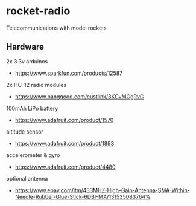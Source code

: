 # rocket-radio

Telecommunications with model rockets

## Hardware

2x 3.3v arduinos
- https://www.sparkfun.com/products/12587

2x HC-12 radio modules
- https://www.banggood.com/custlink/3KGvMGgRvG

100mAh LiPo battery
- https://www.adafruit.com/product/1570

altitude sensor
- https://www.adafruit.com/product/1893

accelerometer & gyro
- https://www.adafruit.com/product/4480

optional antenna
- https://www.ebay.com/itm/433MHZ-High-Gain-Antenna-SMA-Within-Needle-Rubber-Glue-Stick-6DBI-MA/131535083764%    
